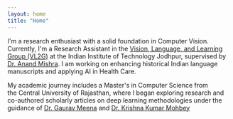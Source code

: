 ```yaml
---
layout: home
title: "Home"
---
```


I'm a research enthusiast with a solid foundation in Computer Vision. Currently, I'm a Research Assistant in the [Vision, Language, and Learning Group (VL2G)](https://vl2g.github.io) at the Indian Institute of Technology Jodhpur, supervised by [Dr. Anand Mishra](https://anandmishra22.github.io/). I am working on enhancing historical Indian language manuscripts and applying AI in Health Care.

My academic journey includes a Master's in Computer Science from the Central University of Rajasthan, where I began exploring research and co-authored scholarly articles on deep learning methodologies under the guidance of [Dr. Gaurav Meena](https://www.curaj.ac.in/faculty/gaurav-meena) and [Dr. Krishna Kumar Mohbey](https://www.curaj.ac.in/faculty/krishna-kumar-mohbey)
